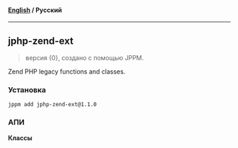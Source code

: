 #### [English](README.md) / **Русский**

---

## jphp-zend-ext
> версия {0}, создано с помощью JPPM.

Zend PHP legacy functions and classes.

### Установка
```
jppm add jphp-zend-ext@1.1.0
```

### АПИ
**Классы**